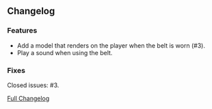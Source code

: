 ## Changelog

### Features

- Add a model that renders on the player when the belt is worn (#3).
- Play a sound when using the belt.

### Fixes

Closed issues: #3.

[Full Changelog](https://github.com/JamCoreModding/UtilityBelt/compare/...)
